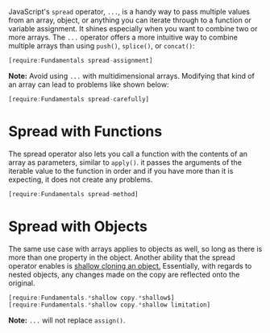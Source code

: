 JavaScript's `spread` operator, `...`, is a handy way to pass
multiple values from an array, object, or anything you can iterate
through to a function or variable assignment. It shines especially
when you want to combine two or more arrays. The `...` operator offers
a more intuitive way to combine multiple arrays than using `push()`,
`splice()`, or `concat()`:

```javascript
[require:Fundamentals spread-assignment]
```

**Note:** Avoid using `...` with multidimensional arrays.
Modifying that kind of an array can lead to problems like
shown below:

```javascript
[require:Fundamentals spread-carefully]
```

# Spread with Functions

The spread operator also lets you call a function with the contents
of an array as parameters, similar to `apply()`. it passes the arguments
of the iterable value to the function in order and if you have more than
it is expecting, it does not create any problems.

```javascript
[require:Fundamentals spread-method]
```

# Spread with Objects

The same use case with arrays applies to objects as well,
so long as there is more than one property in the object.
Another ability that the spread operator enables is [shallow
cloning an object.](/tutorials/fundamentals/shallow-copy)
Essentially, with regards to nested objects, any changes made
on the copy are reflected onto the original.

```javascript
[require:Fundamentals.*shallow copy.*shallow$]
[require:Fundamentals.*shallow copy.*shallow limitation]
```

**Note:** `...` will not replace `assign()`.
